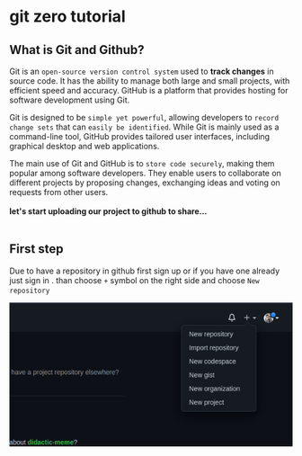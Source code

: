 # git zero tutorial

## What is Git and Github?

Git is an `open-source version control system` used to **track changes** in source code. It has the ability to manage both large and small projects, with efficient speed and accuracy. GitHub is a platform that provides hosting for software development using Git.

Git is designed to be `simple yet powerful`, allowing developers to `record change sets` that can `easily be identified`. While Git is mainly used as a command-line tool, GitHub provides tailored user interfaces, including graphical desktop and web applications. 

The main use of Git and GitHub is to `store code securely`, making them popular among software developers. They enable users to collaborate on different projects by proposing changes, exchanging ideas and voting on requests from other users.
<br/><br/>
**let's start uploading our project to github to share...**
<br/><br/>
## First step
Due to have a repository in github first sign up or if you have one already just sign in . than choose `+` symbol on the right side and choose `New repository`

![App Screenshot](/Pics/1.png)  
